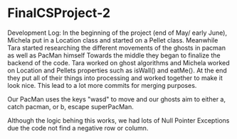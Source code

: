 # FinalCSProject-2


Development Log:
In the beginning of the project (end of May/ early June), Michela put in a Location class and started on a Pellet class. Meanwhile Tara started researching the different movements of the ghosts in pacman as well as PacMan himself
Towards the middle they began to finalize the backend of the code. Tara worked on ghost algorithms and Michela worked on Location and Pellets properties such as isWall() and eatMe().
At the end they put all of their things into processing and worked together to make it look nice. This lead to a lot more commits for merging purposes.


Our PacMan uses the keys "wasd" to move and our ghosts aim to either a, catch pacman, or b, escape superPacMan.

Although the logic behing this works, we had lots of Null Pointer Exceptions due the code not find a negative row or column.


